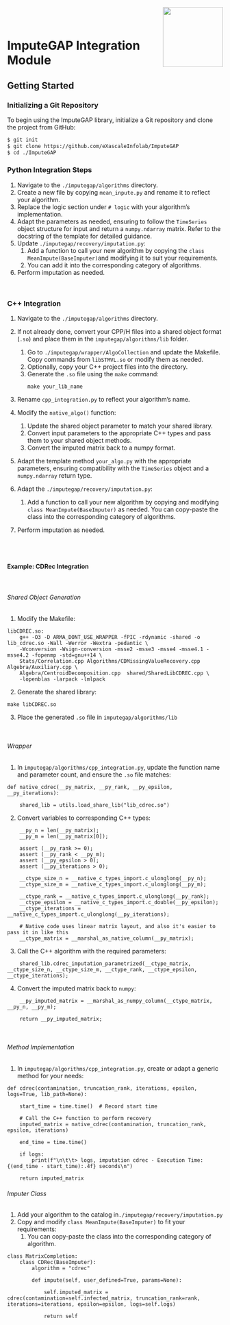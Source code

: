 <img align="right" width="140" height="140" src="https://www.naterscreations.com/imputegap/logo_imputegab.png" >
<br /> <br />

# ImputeGAP Integration Module

## Getting Started

### Initializing a Git Repository

To begin using the ImputeGAP library, initialize a Git repository and clone the project from GitHub:

```bash
$ git init
$ git clone https://github.com/eXascaleInfolab/ImputeGAP
$ cd ./ImputeGAP
``` 

### Python Integration Steps

1) Navigate to the ```./imputegap/algorithms``` directory.
2) Create a new file by copying ```mean_inpute.py``` and rename it to reflect your algorithm.
3) Replace the logic section under ```# logic``` with your algorithm’s implementation.
4) Adapt the parameters as needed, ensuring to follow the ```TimeSeries``` object structure for input and return a ```numpy.ndarray``` matrix. Refer to the docstring of the template for detailed guidance.
5) Update  ```./imputegap/recovery/imputation.py```:
   1) Add a function to call your new algorithm by copying the ```class MeanImpute(BaseImputer)```and modifying it to suit your requirements.
   2) You can add it into the corresponding category of algorithms.
6) Perform imputation as needed.

<br />

### C++ Integration
1) Navigate to the ```./imputegap/algorithms``` directory.
2) If not already done, convert your CPP/H files into a shared object format  (```.so```) and place them in the  ```imputegap/algorithms/lib``` folder.
   1) Go to ```./imputegap/wrapper/AlgoCollection```  and update the Makefile. Copy commands from ```libSTMVL.so``` or modify them as needed.
   2) Optionally, copy your C++ project files into the directory.
   3) Generate the ```.so``` file using the ```make``` command:
      ```
      make your_lib_name
      ```

3) Rename ```cpp_integration.py```  to reflect your algorithm’s name.
4) Modify the ```native_algo()``` function: 
   1) Update the shared object parameter to match your shared library.
   2) Convert input parameters to the appropriate C++ types and pass them to your shared object methods.
   3) Convert the imputed matrix back to a numpy format.
5) Adapt the template method ```your_algo.py``` with the appropriate parameters, ensuring compatibility with the ```TimeSeries``` object and a ```numpy.ndarray``` return type.
6) Adapt the  ```./imputegap/recovery/imputation.py```:
   1) Add a function to call your new algorithm by copying and modifying ```class MeanImpute(BaseImputer)``` as needed. You can copy-paste the class into the corresponding category of algorithms.
7) Perform imputation as needed.
 
<br /><br />


#### Example: CDRec Integration

<br />

######  Shared Object Generation

1) Modify the Makefile:
```
libCDREC.so: 
    g++ -O3 -D ARMA_DONT_USE_WRAPPER -fPIC -rdynamic -shared -o lib_cdrec.so -Wall -Werror -Wextra -pedantic \
	-Wconversion -Wsign-conversion -msse2 -msse3 -msse4 -msse4.1 -msse4.2 -fopenmp -std=gnu++14 \
	Stats/Correlation.cpp Algorithms/CDMissingValueRecovery.cpp  Algebra/Auxiliary.cpp \
	Algebra/CentroidDecomposition.cpp  shared/SharedLibCDREC.cpp \
	-lopenblas -larpack -lmlpack
```

2) Generate the shared library:

```
make libCDREC.so
```

3) Place the generated ```.so``` file in ```imputegap/algorithms/lib```

<br />

######  Wrapper 

1) In ```imputegap/algorithms/cpp_integration.py```, update the function name and parameter count, and ensure the ```.so``` file matches:
```
def native_cdrec(__py_matrix, __py_rank, __py_epsilon, __py_iterations):

    shared_lib = utils.load_share_lib("lib_cdrec.so")
```

2) Convert variables to corresponding C++ types:
```
    __py_n = len(__py_matrix);
    __py_m = len(__py_matrix[0]);

    assert (__py_rank >= 0);
    assert (__py_rank < __py_m);
    assert (__py_epsilon > 0);
    assert (__py_iterations > 0);

    __ctype_size_n = __native_c_types_import.c_ulonglong(__py_n);
    __ctype_size_m = __native_c_types_import.c_ulonglong(__py_m);

    __ctype_rank = __native_c_types_import.c_ulonglong(__py_rank);
    __ctype_epsilon = __native_c_types_import.c_double(__py_epsilon);
    __ctype_iterations = __native_c_types_import.c_ulonglong(__py_iterations);
    
    # Native code uses linear matrix layout, and also it's easier to pass it in like this
    __ctype_matrix = __marshal_as_native_column(__py_matrix);
```
3) Call the C++ algorithm with the required parameters:
```
    shared_lib.cdrec_imputation_parametrized(__ctype_matrix, __ctype_size_n, __ctype_size_m, __ctype_rank, __ctype_epsilon, __ctype_iterations);
```

4) Convert the imputed matrix back to ```numpy```:
```
    __py_imputed_matrix = __marshal_as_numpy_column(__ctype_matrix, __py_n, __py_m);

    return __py_imputed_matrix;
```

<br />


######  Method Implementation

1) In ```imputegap/algorithms/cpp_integration.py```, create or adapt a generic method for your needs:

```
def cdrec(contamination, truncation_rank, iterations, epsilon, logs=True, lib_path=None):
   
    start_time = time.time()  # Record start time

    # Call the C++ function to perform recovery
    imputed_matrix = native_cdrec(contamination, truncation_rank, epsilon, iterations)

    end_time = time.time()

    if logs:
        print(f"\n\t\t> logs, imputation cdrec - Execution Time: {(end_time - start_time):.4f} seconds\n")

    return imputed_matrix
```

######  Imputer Class

1) Add your algorithm to the catalog in```./imputegap/recovery/imputation.py```
2) Copy and modify ```class MeanImpute(BaseImputer)```  to fit your requirements:
   1) You can copy-paste the class into the corresponding category of algorithm.

```
class MatrixCompletion:
    class CDRec(BaseImputer):
        algorithm = "cdrec"

        def impute(self, user_defined=True, params=None):
            
            self.imputed_matrix = cdrec(contamination=self.infected_matrix, truncation_rank=rank, iterations=iterations, epsilon=epsilon, logs=self.logs)
            
            return self
```

